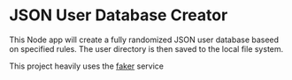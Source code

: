 # JSON User Database Creator

This Node app will create a fully randomized JSON user database baseed on specified rules. The user directory is then saved to the local file system. 

This project heavily uses the [faker](https://github.com/marak/Faker.js/) service